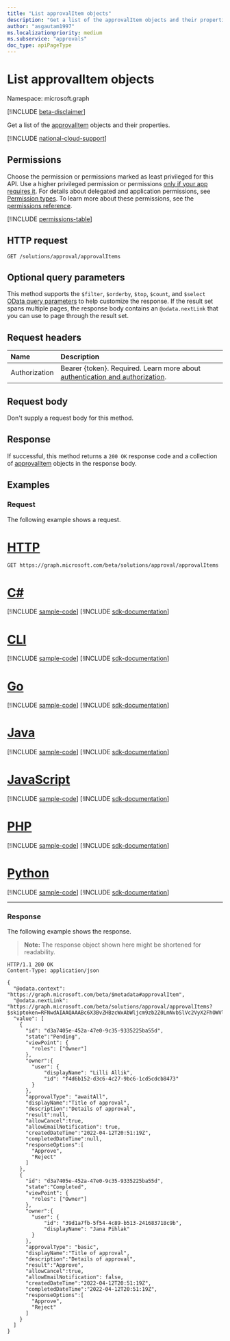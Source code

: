 ```yaml
---
title: "List approvalItem objects"
description: "Get a list of the approvalItem objects and their properties."
author: "asgautam1997"
ms.localizationpriority: medium
ms.subservice: "approvals"
doc_type: apiPageType
---
```


# List approvalItem objects

Namespace: microsoft.graph

[!INCLUDE [beta-disclaimer](../../includes/beta-disclaimer.md)]

Get a list of the [approvalItem](../resources/approvalitem.md) objects and their properties.

[!INCLUDE [national-cloud-support](../../includes/global-only.md)]

## Permissions

Choose the permission or permissions marked as least privileged for this API. Use a higher privileged permission or permissions [only if your app requires it](/graph/permissions-overview#best-practices-for-using-microsoft-graph-permissions). For details about delegated and application permissions, see [Permission types](/graph/permissions-overview#permission-types). To learn more about these permissions, see the [permissions reference](/graph/permissions-reference).

<!-- { "blockType": "permissions", "name": "approvalsolution_list_approvalitems" } -->
[!INCLUDE [permissions-table](../includes/permissions/approvalsolution-list-approvalitems-permissions.md)]

## HTTP request

<!-- {
  "blockType": "ignored"
}
-->
``` http
GET /solutions/approval/approvalItems
```

## Optional query parameters

This method supports the `$filter`, `$orderby`, `$top`, `$count`, and `$select` [OData query parameters](/graph/query-parameters) to help customize the response.
If the result set spans multiple pages, the response body contains an `@odata.nextLink` that you can use to page through the result set.

## Request headers

|Name|Description|
|:---|:---|
|Authorization|Bearer {token}. Required. Learn more about [authentication and authorization](/graph/auth/auth-concepts).|

## Request body

Don't supply a request body for this method.

## Response

If successful, this method returns a `200 OK` response code and a collection of [approvalItem](../resources/approvalitem.md) objects in the response body.

## Examples

### Request

The following example shows a request.
# [HTTP](#tab/http)
<!-- {
  "blockType": "request",
  "name": "list_approvalitem"
}
-->
``` http
GET https://graph.microsoft.com/beta/solutions/approval/approvalItems
```

# [C#](#tab/csharp)
[!INCLUDE [sample-code](../includes/snippets/csharp/list-approvalitem-csharp-snippets.md)]
[!INCLUDE [sdk-documentation](../includes/snippets/snippets-sdk-documentation-link.md)]

# [CLI](#tab/cli)
[!INCLUDE [sample-code](../includes/snippets/cli/list-approvalitem-cli-snippets.md)]
[!INCLUDE [sdk-documentation](../includes/snippets/snippets-sdk-documentation-link.md)]

# [Go](#tab/go)
[!INCLUDE [sample-code](../includes/snippets/go/list-approvalitem-go-snippets.md)]
[!INCLUDE [sdk-documentation](../includes/snippets/snippets-sdk-documentation-link.md)]

# [Java](#tab/java)
[!INCLUDE [sample-code](../includes/snippets/java/list-approvalitem-java-snippets.md)]
[!INCLUDE [sdk-documentation](../includes/snippets/snippets-sdk-documentation-link.md)]

# [JavaScript](#tab/javascript)
[!INCLUDE [sample-code](../includes/snippets/javascript/list-approvalitem-javascript-snippets.md)]
[!INCLUDE [sdk-documentation](../includes/snippets/snippets-sdk-documentation-link.md)]

# [PHP](#tab/php)
[!INCLUDE [sample-code](../includes/snippets/php/list-approvalitem-php-snippets.md)]
[!INCLUDE [sdk-documentation](../includes/snippets/snippets-sdk-documentation-link.md)]

# [Python](#tab/python)
[!INCLUDE [sample-code](../includes/snippets/python/list-approvalitem-python-snippets.md)]
[!INCLUDE [sdk-documentation](../includes/snippets/snippets-sdk-documentation-link.md)]

---


### Response

The following example shows the response.
> **Note:** The response object shown here might be shortened for readability.
<!-- {
  "blockType": "response",
  "truncated": true,
  "@odata.type": "Collection(microsoft.graph.approvalItem)"
}
-->
``` http
HTTP/1.1 200 OK
Content-Type: application/json

{
  "@odata.context": "https://graph.microsoft.com/beta/$metadata#approvalItem",
  "@odata.nextLink": "https://graph.microsoft.com/beta/solutions/approval/approvalItems?$skiptoken=RFNwdAIAAQAAABc6X3BvZHBzcWxAbWljcm9zb2Z0LmNvbSlVc2VyX2FhOWVlOTdlLTk1M2YtNGNlNy05OTBkLTExMTYyOTkzYjQxN7kAAAAAAAAAAAAA",
  "value": [
    {
      "id": "d3a7405e-452a-47e0-9c35-9335225ba55d",
      "state":"Pending",
      "viewPoint": {
        "roles": ["Owner"]
      },
      "owner":{
        "user": {
            "displayName": "Lilli Allik",
            "id": "f4d6b152-d3c6-4c27-9bc6-1cd5cdcb8473"
        }
      },
      "approvalType": "awaitAll",
      "displayName":"Title of approval",
      "description":"Details of approval",
      "result":null,
      "allowCancel":true,
      "allowEmailNotification": true,
      "createdDateTime":"2022-04-12T20:51:19Z",
      "completedDateTime":null,
      "responseOptions":[
        "Approve",
        "Reject"
      ]
    },
    {
      "id": "d3a7405e-452a-47e0-9c35-9335225ba55d",
      "state":"Completed",
      "viewPoint": {
        "roles": ["Owner"]
      },
      "owner":{
        "user": {
            "id": "39d1a7fb-5f54-4c89-b513-241683718c9b",
            "displayName": "Jana Pihlak"
        }
      },
      "approvalType": "basic",
      "displayName":"Title of approval",
      "description":"Details of approval",
      "result":"Approve",
      "allowCancel":true,
      "allowEmailNotification": false,
      "createdDateTime":"2022-04-12T20:51:19Z",
      "completedDateTime":"2022-04-12T20:51:19Z",
      "responseOptions":[
        "Approve",
        "Reject"
      ]
    }
  ]
}
```

